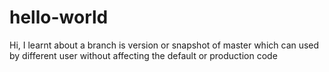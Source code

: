 # hello-world
Hi, I learnt about a branch is version or snapshot of master which can used by different user without affecting the default or production code
